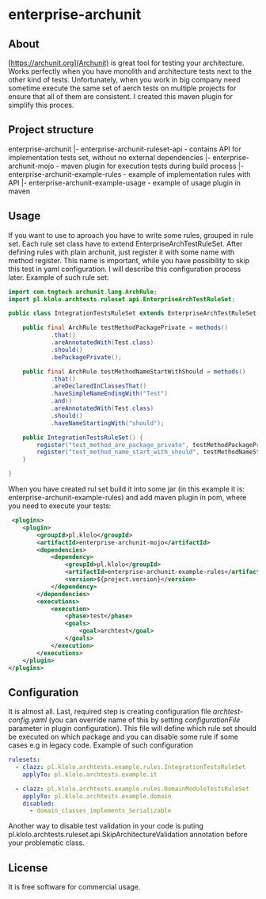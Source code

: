 # enterprise-archunit

## About

[https://archunit.org](Archunit) is great tool for testing your architecture. Works perfectly when you have monolith and architecture tests next to the other kind of tests. Unfortunately, when you work in big company need sometime execute the same set of aerch tests on multiple projects for ensure that all of them are consistent. I created this maven plugin for simplify this proces.  

## Project structure

enterprise-archunit
    |- enterprise-archunit-ruleset-api - contains API for implementation tests set, without no external dependencies
    |- enterprise-archunit-mojo - maven plugin for execution tests during build process
    |- enterprise-archunit-example-rules - example of implementation rules with API
    |- enterprise-archunit-example-usage - example of usage plugin in maven


## Usage

If you want to use to aproach you have to write some rules, grouped in rule set. Each rule set class have to extend EnterpriseArchTestRuleSet. After defining rules with plain archunit, just register it with some name with method register. This name is important, while you have possibility to skip this test in yaml configuration. I will describe this configuration process later. Example of such rule set:

```java
import com.tngtech.archunit.lang.ArchRule;
import pl.klolo.archtests.ruleset.api.EnterpriseArchTestRuleSet;

public class IntegrationTestsRuleSet extends EnterpriseArchTestRuleSet {

    public final ArchRule testMethodPackagePrivate = methods()
            .that()
            .areAnnotatedWith(Test.class)
            .should()
            .bePackagePrivate();

    public final ArchRule testMethodNameStartWithShould = methods()
            .that()
            .areDeclaredInClassesThat()
            .haveSimpleNameEndingWith("Test")
            .and()
            .areAnnotatedWith(Test.class)
            .should()
            .haveNameStartingWith("should");

    public IntegrationTestsRuleSet() {
        register("test_method_are_package_private", testMethodPackagePrivate);
        register("test_method_name_start_with_should", testMethodNameStartWithShould);
    }

}
```

When you have created rul set build it into some jar (in this example it is: enterprise-archunit-example-rules) and add maven plugin in pom, where you need to execute your tests:


```xml
 <plugins>
    <plugin>
        <groupId>pl.klolo</groupId>
        <artifactId>enterprise-archunit-mojo</artifactId>
        <dependencies>
            <dependency>
                <groupId>pl.klolo</groupId>
                <artifactId>enterprise-archunit-example-rules</artifactId>
                <version>${project.version}</version>
            </dependency>
        </dependencies>
        <executions>
            <execution>
                <phase>test</phase>
                <goals>
                    <goal>archtest</goal>
                </goals>
            </execution>
        </executions>
    </plugin>
</plugins>
```

## Configuration

It is almost all. Last, required step is creating configuration file _archtest-config.yaml_ (you can override name of this by setting _configurationFile_ parameter in plugin configuration). This file will define which rule set should be executed on which package and you can disable some rule if some cases e.g in legacy code. Example of such configuration

```yaml
rulesets:
  - clazz: pl.klolo.archtests.example.rules.IntegrationTestsRuleSet
    applyTo: pl.klolo.archtests.example.it

  - clazz: pl.klolo.archtests.example.rules.DomainModuleTestsRuleSet
    applyTo: pl.klolo.archtests.example.domain
    disabled:
      - domain_classes_implements_Serializable
```

Another way to disable test validation in your code is puting pl.klolo.archtests.ruleset.api.SkipArchitectureValidation annotation before your problematic class.

## License

It is free software for commercial usage.